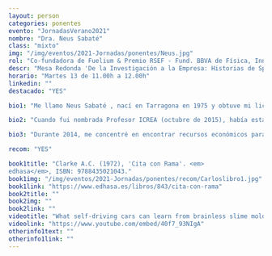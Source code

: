 ```yaml
---
layout: person
categories: ponentes
evento: "JornadasVerano2021"
nombre: "Dra. Neus Sabaté"
class: "mixto"
img: "/img/eventos/2021-Jornadas/ponentes/Neus.jpg"
rol: "Co-fundadora de Fuelium & Premio RSEF - Fund. BBVA de Física, Innovación y Tecn. 2020"
descr: "Mesa Redonda 'De la Investigación a la Empresa: Historias de Spin-offs'"
horario: "Martes 13 de 11.00h a 12.00h"
linkedin: ""
destacado: "YES"

bio1: "Me llamo Neus Sabaté , nací en Tarragona en 1975 y obtuve mi licenciatura en Física en 1998. Posteriormente realicé la tesis doctoral en el campo de los microsensores de flujo y obtuve el grado de Doctora en Físicas en 2003."

bio2: "Cuando fui nombrada Profesor ICREA (octubre de 2015), había estado trabajando en el Instituto de Microeléctrica de Barcelona como Junior Postdoc (2006-2007), así como un investigador Ramón y Cajal (2008-2015) durante nueve años. A lo largo de ese período, me convertí en una experta en dispositivos de células de microcombustible, que desarrollé desde muchos enfoques diferentes en términos de materiales (silicio, cerámica, vidrio, laminados de plástico), catalizadores (metales nobles, microbios y enzimas) y combustibles (alcohol, hidrógeno , acetato, glucosa). Al buscar aplicaciones en las que las micropilas pudieran presentar más ventajas que las bien establecidas pilas de botón, se me ocurrió la idea innovadora de desarrollar celdas de combustible de papel de un solo uso que pudieran generar energía a partir de líquidos fisiológicos (sangre, orina, sudor) para proporcionar energía sostenible y asequible a dispositivos de diagnóstico."

bio3: "Durante 2014, me concentré en encontrar recursos económicos para desarrollar este concepto y exploré dos caminos diferentes en paralelo: presenté la idea a un programa de emprendimiento para tecnologías limpias financiado por Repsol y al mismo tiempo presenté una propuesta de investigación en una convocatoria ERC Consolidator. Tuve éxito en ambas aplicaciones, por lo que 2015 fue un año extremadamente laborioso: participé en el programa de emprendedores, cofundé una empresa spin-off (Fuelium) y comencé a gestionar un proyecto ERC de 1.9 millones de presupuesto, que ha dado lugar a dispositivos de un solo uso baratos y sostenibles con aplicaciones en diversos campos del diagnóstico."

recom: "YES"

book1title: "Clarke A.C. (1972), 'Cita con Rama'. <em>
edhasa</em>, ISBN: 9788435021043."
book1img: "/img/eventos/2021-Jornadas/ponentes/recom/Carloslibro1.jpg"
book1link: "https://www.edhasa.es/libros/843/cita-con-rama"
book2title: ""
book2img: ""
book2link: ""
videotitle: "What self-driving cars can learn from brainless slime mold"
videolink: "https://www.youtube.com/embed/40f7_93NIgA"
otherinfo1text: ""
otherinfo1link: ""
---
```

